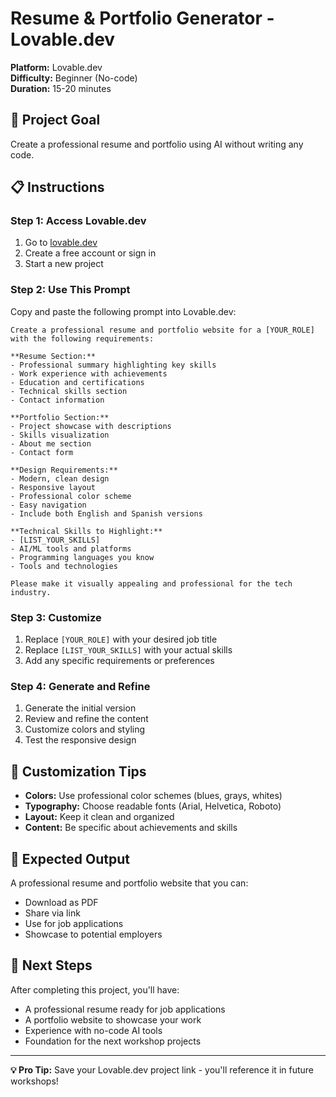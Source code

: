 # Resume & Portfolio Generator - Lovable.dev

**Platform:** Lovable.dev  
**Difficulty:** Beginner (No-code)  
**Duration:** 15-20 minutes

## 🎯 Project Goal
Create a professional resume and portfolio using AI without writing any code.

## 📋 Instructions

### Step 1: Access Lovable.dev
1. Go to [lovable.dev](https://lovable.dev)
2. Create a free account or sign in
3. Start a new project

### Step 2: Use This Prompt
Copy and paste the following prompt into Lovable.dev:

```
Create a professional resume and portfolio website for a [YOUR_ROLE] with the following requirements:

**Resume Section:**
- Professional summary highlighting key skills
- Work experience with achievements
- Education and certifications
- Technical skills section
- Contact information

**Portfolio Section:**
- Project showcase with descriptions
- Skills visualization
- About me section
- Contact form

**Design Requirements:**
- Modern, clean design
- Responsive layout
- Professional color scheme
- Easy navigation
- Include both English and Spanish versions

**Technical Skills to Highlight:**
- [LIST_YOUR_SKILLS]
- AI/ML tools and platforms
- Programming languages you know
- Tools and technologies

Please make it visually appealing and professional for the tech industry.
```

### Step 3: Customize
1. Replace `[YOUR_ROLE]` with your desired job title
2. Replace `[LIST_YOUR_SKILLS]` with your actual skills
3. Add any specific requirements or preferences

### Step 4: Generate and Refine
1. Generate the initial version
2. Review and refine the content
3. Customize colors and styling
4. Test the responsive design

## 🎨 Customization Tips

- **Colors:** Use professional color schemes (blues, grays, whites)
- **Typography:** Choose readable fonts (Arial, Helvetica, Roboto)
- **Layout:** Keep it clean and organized
- **Content:** Be specific about achievements and skills

## 📱 Expected Output
A professional resume and portfolio website that you can:
- Download as PDF
- Share via link
- Use for job applications
- Showcase to potential employers

## 🔗 Next Steps
After completing this project, you'll have:
- A professional resume ready for job applications
- A portfolio website to showcase your work
- Experience with no-code AI tools
- Foundation for the next workshop projects

---

**💡 Pro Tip:** Save your Lovable.dev project link - you'll reference it in future workshops! 